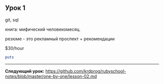 ## Урок 1

git, sql

книга: мифический человекомесяц.

резюме - это рекламный проспект + рекомендации

$30/hour

```ruby
puts
```

---
**Следующий урок:** https://github.com/krdprog/rubyschool-notes/blob/master/one-by-one/lesson-02.md